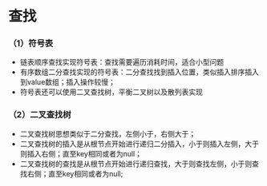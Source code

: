 # 查找
### （1）符号表
- 链表顺序查找实现符号表：查找需要遍历消耗时间，适合小型问题
- 有序数组二分查找实现的符号表：二分查找找到插入位置，类似插入排序插入到value数组；插入操作较慢；
- 符号表还可以使用二叉查找树，平衡二叉树以及散列表实现
### （2）二叉查找树
- 二叉查找树思想类似于二分查找，左侧小于，右侧大于；
- 二叉查找树的插入是从根节点开始进行递归二分插入，小于则插入左侧，大于则插入右侧；直至key相同或者为null；
- 二叉查找树的查找是从根节点开始进行递归查找，大于则查找左侧，小于则查找右侧；直至key相同或者为null;